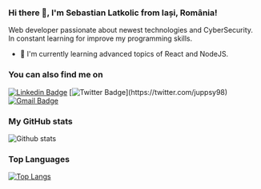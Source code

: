 ### Hi there 👋, I'm Sebastian Latkolic from Iași, România!

Web developer passionate about newest technologies and CyberSecurity.
In constant learning for improve my programming skills.

- 🌱 I'm currently learning advanced topics of React and NodeJS.

### You can also find me on
[![Linkedin Badge](https://img.shields.io/badge/-LinkedIn-blue?style=flat-square&logo=Linkedin&logoColor=white&link=https://www.linkedin.com/in/felipefialho)](https://www.linkedin.com/in/sebastian-latkolic-bb00ab199/)
[![Twitter Badge](https://img.shields.io/badge/-Twitter-1ca0f1?style=flat-square&labelColor=1ca0f1&logo=twitter&logoColor=white&link=https://twitter.com/felipefialho_)](https://twitter.com/juppsy98)
[![Gmail Badge](https://img.shields.io/badge/-Gmail-c14438?style=flat-square&logo=Gmail&logoColor=white&link=mailto:seu_email)](mailto:latkolicsebastian@gmail.com)

### My GitHub stats
![Github stats](https://github-readme-stats.vercel.app/api?username=juppsy&show_icons=true&theme=dark)

### Top Languages
[![Top Langs](https://github-readme-stats.vercel.app/api/top-langs/?username=juppsy&layout=compact)](https://github.com/anuraghazra/github-readme-stats)


<!--
**juppsy/juppsy** is a ✨ _special_ ✨ repository because its `README.md` (this file) appears on your GitHub profile.

Here are some ideas to get you started:

- 🔭 I’m currently working on ...
- 🌱 I’m currently learning ...
- 👯 I’m looking to collaborate on ...
- 🤔 I’m looking for help with ...
- 💬 Ask me about ...
- 📫 How to reach me: ...
- 😄 Pronouns: ...
- ⚡ Fun fact: ...
-->
